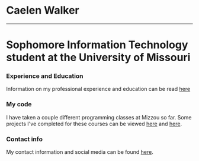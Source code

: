 # Caelen Walker
---
# Sophomore Information Technology student at the University of Missouri

### Experience and Education
Information on my professional experience and education can be read [here](experience.mc)

### My code
I have taken a couple different programming classes at Mizzou so far. Some projects I've completed for these courses can be viewed [here](code1.md) and [here](code2.md).

### Contact info
My contact information and social media can be found [here](contact.md).
